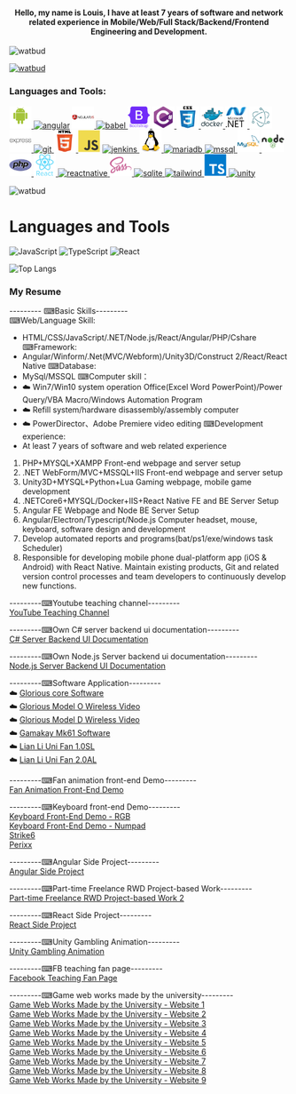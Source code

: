 
<h4 align="center">Hello, my name is Louis,  
I have at least 7 years of software and network related experience in  
Mobile/Web/Full Stack/Backend/Frontend Engineering and Development.  </h4>
<p align="left"> 
<img src="https://komarev.com/ghpvc/?username=watbud&label=Profile%20views&color=0e75b6&style=flat" alt="watbud" /> </p>
<p align="left"> <a href="https://github.com/ryo-ma/github-profile-trophy">
<img src="https://github-profile-trophy.vercel.app/?username=watbud&row=2&column=3" alt="watbud" /></a> 
</p>
<p align="left">
</p>


<h3 align="left">Languages and Tools:</h3>
<p align="left"> <a href="https://developer.android.com" target="_blank" rel="noreferrer"> <img src="https://raw.githubusercontent.com/devicons/devicon/master/icons/android/android-original-wordmark.svg" alt="android" width="40" height="40"/> </a> 
<a href="https://angular.io" target="_blank" rel="noreferrer"><img src="https://angular.io/assets/images/logos/angular/angular.svg" alt="angular" width="40" height="40"/></a> 
<a href="https://angular.io" target="_blank" rel="noreferrer"> <img src="https://raw.githubusercontent.com/devicons/devicon/master/icons/angularjs/angularjs-original-wordmark.svg" alt="angularjs" width="40" height="40"/> </a> 
<a href="https://babeljs.io/" target="_blank" rel="noreferrer">
<img src="https://www.vectorlogo.zone/logos/babeljs/babeljs-icon.svg" alt="babel" width="40" height="40"/> </a> 
<a href="https://getbootstrap.com" target="_blank" rel="noreferrer"> <img src="https://raw.githubusercontent.com/devicons/devicon/master/icons/bootstrap/bootstrap-plain-wordmark.svg" alt="bootstrap" width="40" height="40"/> </a> 
<a href="https://www.w3schools.com/cs/" target="_blank" rel="noreferrer"> <img src="https://raw.githubusercontent.com/devicons/devicon/master/icons/csharp/csharp-original.svg" alt="csharp" width="40" height="40"/> </a> 
<a href="https://www.w3schools.com/css/" target="_blank" rel="noreferrer"> <img src="https://raw.githubusercontent.com/devicons/devicon/master/icons/css3/css3-original-wordmark.svg" alt="css3" width="40" height="40"/> </a> 
<a href="https://www.docker.com/" target="_blank" rel="noreferrer"> 
<img src="https://raw.githubusercontent.com/devicons/devicon/master/icons/docker/docker-original-wordmark.svg" alt="docker" width="40" height="40"/> </a> 
<a href="https://dotnet.microsoft.com/" target="_blank" rel="noreferrer"> <img src="https://raw.githubusercontent.com/devicons/devicon/master/icons/dot-net/dot-net-original-wordmark.svg" alt="dotnet" width="40" height="40"/> </a> 
<a href="https://www.electronjs.org" target="_blank" rel="noreferrer"> <img src="https://raw.githubusercontent.com/devicons/devicon/master/icons/electron/electron-original.svg" alt="electron" width="40" height="40"/> </a> 
<a href="https://expressjs.com" target="_blank" rel="noreferrer"> <img src="https://raw.githubusercontent.com/devicons/devicon/master/icons/express/express-original-wordmark.svg" alt="express" width="40" height="40"/> </a> 
<a href="https://git-scm.com/" target="_blank" rel="noreferrer"> <img src="https://www.vectorlogo.zone/logos/git-scm/git-scm-icon.svg" alt="git" width="40" height="40"/> </a> 
<a href="https://www.w3.org/html/" target="_blank" rel="noreferrer"> <img src="https://raw.githubusercontent.com/devicons/devicon/master/icons/html5/html5-original-wordmark.svg" alt="html5" width="40" height="40"/> </a> 
<a href="https://developer.mozilla.org/en-US/docs/Web/JavaScript" target="_blank" rel="noreferrer"><img src="https://raw.githubusercontent.com/devicons/devicon/master/icons/javascript/javascript-original.svg" alt="javascript" width="40" height="40"/></a> 
<a href="https://www.jenkins.io" target="_blank" rel="noreferrer"> 
<img src="https://www.vectorlogo.zone/logos/jenkins/jenkins-icon.svg" alt="jenkins" width="40" height="40"/> </a> 
<a href="https://www.linux.org/" target="_blank" rel="noreferrer"> 
<img src="https://raw.githubusercontent.com/devicons/devicon/master/icons/linux/linux-original.svg" alt="linux" width="40" height="40"/> </a> 
<a href="https://mariadb.org/" target="_blank" rel="noreferrer"> <img src="https://www.vectorlogo.zone/logos/mariadb/mariadb-icon.svg" alt="mariadb" width="40" height="40"/> </a> <a href="https://www.microsoft.com/en-us/sql-server" target="_blank" rel="noreferrer"> <img src="https://www.svgrepo.com/show/303229/microsoft-sql-server-logo.svg" alt="mssql" width="40" height="40"/> </a> <a href="https://www.mysql.com/" target="_blank" rel="noreferrer"> <img src="https://raw.githubusercontent.com/devicons/devicon/master/icons/mysql/mysql-original-wordmark.svg" alt="mysql" width="40" height="40"/> </a> 
<a href="https://nodejs.org" target="_blank" rel="noreferrer"> <img src="https://raw.githubusercontent.com/devicons/devicon/master/icons/nodejs/nodejs-original-wordmark.svg" alt="nodejs" width="40" height="40"/> </a> 
<a href="https://www.php.net" target="_blank" rel="noreferrer"> <img src="https://raw.githubusercontent.com/devicons/devicon/master/icons/php/php-original.svg" alt="php" width="40" height="40"/> </a> <a href="https://reactjs.org/" target="_blank" rel="noreferrer"> <img src="https://raw.githubusercontent.com/devicons/devicon/master/icons/react/react-original-wordmark.svg" alt="react" width="40" height="40"/> </a> <a href="https://reactnative.dev/" target="_blank" rel="noreferrer"> <img src="https://reactnative.dev/img/header_logo.svg" alt="reactnative" width="40" height="40"/> </a> 
<a href="https://sass-lang.com" target="_blank" rel="noreferrer"> <img src="https://raw.githubusercontent.com/devicons/devicon/master/icons/sass/sass-original.svg" alt="sass" width="40" height="40"/> </a> 
<a href="https://www.sqlite.org/" target="_blank" rel="noreferrer"> <img src="https://www.vectorlogo.zone/logos/sqlite/sqlite-icon.svg" alt="sqlite" width="40" height="40"/> </a> 
<a href="https://tailwindcss.com/" target="_blank" rel="noreferrer"> <img src="https://www.vectorlogo.zone/logos/tailwindcss/tailwindcss-icon.svg" alt="tailwind" width="40" height="40"/> </a> 
<a href="https://www.typescriptlang.org/" target="_blank" rel="noreferrer"> <img src="https://raw.githubusercontent.com/devicons/devicon/master/icons/typescript/typescript-original.svg" alt="typescript" width="40" height="40"/> </a>
<a href="https://unity.com/" target="_blank" rel="noreferrer"> <img src="https://www.vectorlogo.zone/logos/unity3d/unity3d-icon.svg" alt="unity" width="40" height="40"/> </a> 

</p>


<p><img align="center" src="https://github-readme-streak-stats.herokuapp.com/?user=watbud&" alt="watbud" /></p>




# Languages and Tools  
<!--  [![Anurag's GitHub stats](https://github-readme-stats.vercel.app/api?username=WATBUD)](https://github.com/anuraghazra/github-readme-stats)-->

![JavaScript](https://img.shields.io/badge/javascript-%23323330.svg?style=for-the-badge&logo=javascript&logoColor=%23F7DF1E)
![TypeScript](https://img.shields.io/badge/typescript-%23007ACC.svg?style=for-the-badge&logo=typescript&logoColor=white)
![React](https://img.shields.io/badge/react-%2320232a.svg?style=for-the-badge&logo=react&logoColor=%2361DAFB)  

![Top Langs](https://github-readme-stats.vercel.app/api/top-langs/?username=WATBUD&layout=compact&theme=tokyonight&langs_count=20)

### My Resume  
--------- ⌨Basic Skills---------  
⌨Web/Language Skill:
  - HTML/CSS/JavaScript/.NET/Node.js/React/Angular/PHP/Cshare
⌨Framework:
  - Angular/Winform/.Net(MVC/Webform)/Unity3D/Construct 2/React/React Native
⌨Database:
  - MySql/MSSQL
⌨Computer skill：
  - ☁️ Win7/Win10 system operation Office(Excel Word PowerPoint)/Power Query/VBA Macro/Windows Automation Program
  - ☁️ Refill system/hardware disassembly/assembly computer
  - ☁️ PowerDirector、Adobe Premiere video editing 
⌨Development experience:
  - At least 7 years of software and web related experience

1. PHP+MYSQL+XAMPP Front-end webpage and server setup
2. .NET WebForm/MVC+MSSQL+IIS Front-end webpage and server setup
3. Unity3D+MYSQL+Python+Lua Gaming webpage, mobile game development
4. .NETCore6+MYSQL/Docker+IIS+React Native FE and BE Server Setup
5. Angular FE Webpage and Node  BE Server Setup
6. Angular/Electron/Typescript/Node.js Computer headset, mouse, keyboard, software design and development
7. Develop automated reports and programs(bat/ps1/exe/windows task Scheduler)
8. Responsible for developing mobile phone dual-platform app (iOS & Android) with React Native.
Maintain existing products, Git and related version control processes and team developers to continuously develop new functions.

---------⌨Youtube teaching channel---------  
[YouTube Teaching Channel](https://www.youtube.com/playlist?list=PLqWQtwjE91RyJR2sKrK_-TXHVLCdrJno7)  

---------⌨Own C# server backend ui documentation---------  
[C# Server Backend UI Documentation](http://watbud.ddns.net:7777/api)

---------⌨Own Node.js Server backend ui documentation---------  
[Node.js Server Backend UI Documentation](http://watbud.ddns.net:9421)

---------⌨Software Application---------    
☁️ [Glorious core Software](https://www.pcgamingrace.com/pages/glorious-core)  
☁️ [Glorious Model O Wireless Video](https://www.youtube.com/watch?v=9B3cLne5g_g)  
☁️ [Glorious Model D Wireless Video](https://www.youtube.com/watch?v=o_eL-9ImsLw)  
☁️ [Gamakay Mk61 Software](https://www.youtube.com/watch?v=5sSL1Ze9Npk)  
☁️ [Lian Li Uni Fan 1.0SL](https://www.youtube.com/watch?v=wIdmHoPk-yM&t=393s)  
☁️ [Lian Li Uni Fan 2.0AL](https://www.youtube.com/watch?v=8dQ7X_shq_w)  

---------⌨Fan animation front-end Demo---------  
[Fan Animation Front-End Demo](https://fananimation.netlify.app/)

---------⌨Keyboard front-end Demo---------  
[Keyboard Front-End Demo - RGB](https://demolistui.netlify.app/KeyBoard_RGB)  
[Keyboard Front-End Demo - Numpad](https://demolistui.netlify.app/numpad-keyboard)  
[Strike6](https://strike6.netlify.app/)  
[Perixx](https://demolistui.netlify.app/perixx)  

---------⌨Angular Side Project---------  
[Angular Side Project](https://demolistui.netlify.app/DemoListUI)  

---------⌨Part-time Freelance RWD Project-based Work---------  
[Part-time Freelance RWD Project-based Work 2](https://www.cupoy.com/openvino-2022)  

---------⌨React Side Project---------  
[React Side Project](https://reactwebsitepractice.netlify.app/)  

---------⌨Unity Gambling Animation---------  
[Unity Gambling Animation](https://drive.google.com/drive/folders/1u1u83KglpqC_0ElIIOdH3yH3CRl66P0r?usp=share_link)  

---------⌨FB teaching fan page---------  
[Facebook Teaching Fan Page](https://www.facebook.com/WATERBUD)  

---------⌨Game web works made by the university---------  
[Game Web Works Made by the University - Website 1](http://watbud.ddns.net/ShowWebEffect/Website/Game/1.7)  
[Game Web Works Made by the University - Website 2](http://watbud.ddns.net/ShowWebEffect/Website/Game/BlackWindows3.0)  
[Game Web Works Made by the University - Website 3](http://watbud.ddns.net/ShowWebEffect/Website/Game/C2BrickBreaker)  
[Game Web Works Made by the University - Website 4](http://watbud.ddns.net/ShowWebEffect/Website/Game/C2Peg%solitaire)  
[Game Web Works Made by the University - Website 5](http://watbud.ddns.net/ShowWebEffect/Website/Game/C2RoachGame)  
[Game Web Works Made by the University - Website 6](http://watbud.ddns.net/ShowWebEffect/Website/Game/C2Pingpong)  
[Game Web Works Made by the University - Website 7](http://watbud.ddns.net/ShowWebEffect/Website/Game/CatchCat)  
[Game Web Works Made by the University - Website 8](http://watbud.ddns.net/ShowWebEffect/Website/Game/C2POLICE)  
[Game Web Works Made by the University - Website 9](http://watbud.ddns.net/ShowWebEffect/Website/Game)  


